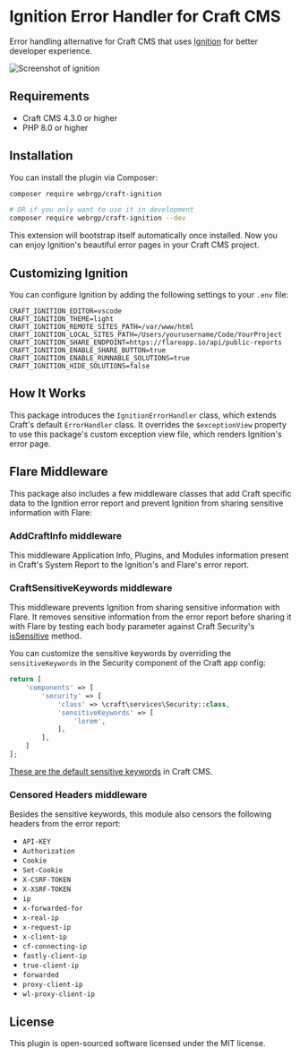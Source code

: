 # Ignition Error Handler for Craft CMS

Error handling alternative for Craft CMS that uses [Ignition](https://github.com/spatie/ignition) for better developer experience.

![Screenshot of ignition](https://spatie.github.io/ignition/ignition.png)

## Requirements

- Craft CMS 4.3.0 or higher
- PHP 8.0 or higher

## Installation

You can install the plugin via Composer:

```bash
composer require webrgp/craft-ignition

# OR if you only want to use it in development
composer require webrgp/craft-ignition --dev
```

This extension will bootstrap itself automatically once installed. Now you can enjoy Ignition's beautiful error pages in your Craft CMS project.

## Customizing Ignition

You can configure Ignition by adding the following settings to your `.env` file:

```env
CRAFT_IGNITION_EDITOR=vscode
CRAFT_IGNITION_THEME=light
CRAFT_IGNITION_REMOTE_SITES_PATH=/var/www/html
CRAFT_IGNITION_LOCAL_SITES_PATH=/Users/yourusername/Code/YourProject
CRAFT_IGNITION_SHARE_ENDPOINT=https://flareapp.io/api/public-reports
CRAFT_IGNITION_ENABLE_SHARE_BUTTON=true
CRAFT_IGNITION_ENABLE_RUNNABLE_SOLUTIONS=true
CRAFT_IGNITION_HIDE_SOLUTIONS=false
```

## How It Works

This package introduces the `IgnitionErrorHandler` class, which extends Craft's default `ErrorHandler` class. It overrides the `$exceptionView` property to use this package's custom exception view file, which renders Ignition's error page.

## Flare Middleware

This package also includes a few middleware classes that add Craft specific data to the Ignition error report and prevent Ignition from sharing sensitive information with Flare:

### AddCraftInfo middleware

This middleware Application Info, Plugins, and Modules information present in Craft's System Report to the Ignition's and Flare's error report.

### CraftSensitiveKeywords middleware

This middleware prevents Ignition from sharing sensitive information with Flare. It removes sensitive information from the error report before sharing it with Flare by testing each body parameter against Craft Security's [isSensitive](https://github.com/craftcms/cms/blob/2b2de25bfac0e359bcae62e0e6995bfdb4229eaa/src/services/Security.php#L176-L178) method.

You can customize the sensitive keywords by overriding the `sensitiveKeywords` in the Security component of the Craft app config:

```php
return [
    'components' => [
        'security' => [
            'class' => \craft\services\Security::class,
            'sensitiveKeywords' => [
                'lorem',
            ],
        ],
    ]
];
```

[These are the default sensitive keywords](https://github.com/craftcms/cms/blob/2b2de25bfac0e359bcae62e0e6995bfdb4229eaa/src/config/app.php#L112-L121) in Craft CMS.

### Censored Headers middleware

Besides the sensitive keywords, this module also censors the following headers from the error report:

- `API-KEY`
- `Authorization`
- `Cookie`
- `Set-Cookie`
- `X-CSRF-TOKEN`
- `X-XSRF-TOKEN`
- `ip`
- `x-forwarded-for`
- `x-real-ip`
- `x-request-ip`
- `x-client-ip`
- `cf-connecting-ip`
- `fastly-client-ip`
- `true-client-ip`
- `forwarded`
- `proxy-client-ip`
- `wl-proxy-client-ip`

## License

This plugin is open-sourced software licensed under the MIT license.
